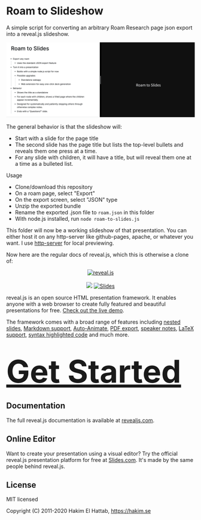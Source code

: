 # Roam to Slideshow

A simple script for converting an arbitrary Roam Research page json export into a reveal.js slideshow.

![demonstration gif](./demonstration.gif)

The general behavior is that the slideshow will:
- Start with a slide for the page title
- The second slide has the page title but lists the top-level bullets and reveals them one press at a time.
- For any slide with children, it will have a title, but will reveal them one at a time as a bulleted list.

Usage
- Clone/download this repository
- On a roam page, select "Export"
- On the export screen, select "JSON" type
- Unzip the exported bundle
- Rename the exported .json file to `roam.json` in this folder
- With node.js installed, run `node roam-to-slides.js`

This folder will now be a working slideshow of that presentation. You can either host it on any http-server like github-pages, apache, or whatever you want. I use [http-server](https://www.npmjs.com/package/http-server) for local previewing.

Now here are the regular docs of reveal.js, which this is otherwise a clone of:

<p align="center">
  <a href="https://revealjs.com">
  <img src="https://hakim-static.s3.amazonaws.com/reveal-js/logo/v1/reveal-black-text.svg" alt="reveal.js" width="450">
  </a>
  <br><br>
  <a href="https://github.com/hakimel/reveal.js/actions"><img src="https://github.com/hakimel/reveal.js/workflows/tests/badge.svg"></a>
  <a href="https://slides.com/"><img src="https://s3.amazonaws.com/static.slid.es/images/slides-github-banner-320x40.png?1" alt="Slides" width="160" height="20"></a>
</p>

reveal.js is an open source HTML presentation framework. It enables anyone with a web browser to create fully featured and beautiful presentations for free. [Check out the live demo](https://revealjs.com/).

The framework comes with a broad range of features including [nested slides](https://revealjs.com/vertical-slides/), [Markdown support](https://revealjs.com/markdown/), [Auto-Animate](https://revealjs.com/auto-animate/), [PDF export](https://revealjs.com/pdf-export/), [speaker notes](https://revealjs.com/speaker-view/), [LaTeX support](https://revealjs.com/math/), [syntax highlighted code](https://revealjs.com/code/) and much more.

<h1>
  <a href="https://revealjs.com/installation" style="font-size: 3em;">Get Started</a>
</h1>

## Documentation
The full reveal.js documentation is available at [revealjs.com](https://revealjs.com).

## Online Editor
Want to create your presentation using a visual editor? Try the official reveal.js presentation platform for free at [Slides.com](https://slides.com). It's made by the same people behind reveal.js.

## License

MIT licensed

Copyright (C) 2011-2020 Hakim El Hattab, https://hakim.se
